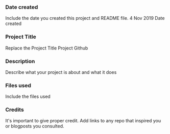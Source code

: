 ### Date created
Include the date you created this project and README file.
4 Nov 2019 Date created
### Project Title
Replace the Project Title
Project Github
### Description
Describe what your project is about and what it does

### Files used
Include the files used

### Credits
It's important to give proper credit. Add links to any repo that inspired you or blogposts you consulted.

